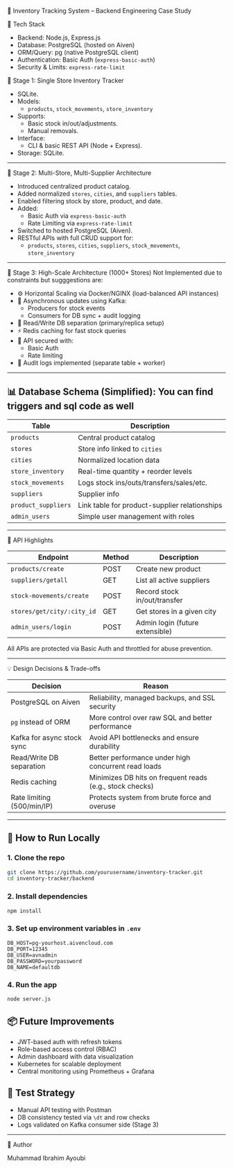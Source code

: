 
🛒 Inventory Tracking System – Backend Engineering Case Study

🔧 Tech Stack

- Backend: Node.js, Express.js  
- Database: PostgreSQL (hosted on Aiven)  
- ORM/Query: pg (native PostgreSQL client)  
- Authentication: Basic Auth (`express-basic-auth`)  
- Security & Limits: `express-rate-limit`  

🔹 Stage 1: Single Store Inventory Tracker
- SQLite.
- Models:
  - `products`, `stock_movements`, `store_inventory`
- Supports:
  - Basic stock in/out/adjustments.
  - Manual removals.
- Interface:
  - CLI & basic REST API (Node + Express).
- Storage: SQLite.

---
🔹 Stage 2: Multi-Store, Multi-Supplier Architecture
- Introduced centralized product catalog.
- Added normalized `stores`, `cities`, and `suppliers` tables.
- Enabled filtering stock by store, product, and date.
- Added:
  - Basic Auth via `express-basic-auth`
  - Rate Limiting via `express-rate-limit`
- Switched to hosted PostgreSQL (Aiven).
- RESTful APIs with full CRUD support for:
  - `products`, `stores`, `cities`, `suppliers`, `stock_movements`, `store_inventory`
---

🔹 Stage 3: High-Scale Architecture (1000+ Stores)
Not Implemented due to constraints  but sugggestions are:
- ⚙ Horizontal Scaling via Docker/NGINX (load-balanced API instances)
- 🔁 Asynchronous updates using Kafka:
  - Producers for stock events
  - Consumers for DB sync + audit logging
- 🧠 Read/Write DB separation (primary/replica setup)
- ⚡ Redis caching for fast stock queries
- 🔐 API secured with:
  - Basic Auth
  - Rate limiting
- 📝 Audit logs implemented (separate table + worker)

---

## 📊 Database Schema (Simplified): You can find triggers and sql code as well

| Table                | Description                                  |
|---------------------|----------------------------------------------|
| `products`          | Central product catalog                      |
| `stores`            | Store info linked to `cities`                |
| `cities`            | Normalized location data                     |
| `store_inventory`   | Real-time quantity + reorder levels          |
| `stock_movements`   | Logs stock ins/outs/transfers/sales/etc.     |
| `suppliers`         | Supplier info                                |
| `product_suppliers` | Link table for product-supplier relationships |
| `admin_users`       | Simple user management with roles            |

---

 🔑 API Highlights

| Endpoint                          | Method | Description                      |
|----------------------------------|--------|----------------------------------|
| `products/create`           | POST   | Create new product               |
| `suppliers/getall`          | GET    | List all active suppliers        |
| `stock-movements/create`    | POST   | Record stock in/out/transfer     |
| `stores/get/city/:city_id` | GET    | Get stores in a given city       |
| `admin_users/login`               | POST   | Admin login (future extensible)  |

All APIs are protected via Basic Auth and throttled for abuse prevention.

---

 💡 Design Decisions & Trade-offs

| Decision                         | Reason                                                   |
|----------------------------------|-----------------------------------------------------------|
| PostgreSQL on Aiven              | Reliability, managed backups, and SSL security           |
| `pg` instead of ORM              | More control over raw SQL and better performance          |
| Kafka for async stock sync       | Avoid API bottlenecks and ensure durability               |
| Read/Write DB separation         | Better performance under high concurrent read loads       |
| Redis caching                    | Minimizes DB hits on frequent reads (e.g., stock checks)  |
| Rate limiting (500/min/IP)       | Protects system from brute force and overuse              |

---

## 🚀 How to Run Locally

### 1. Clone the repo
```bash
git clone https://github.com/yourusername/inventory-tracker.git
cd inventory-tracker/backend
```

### 2. Install dependencies
```bash
npm install
```

### 3. Set up environment variables in `.env`
```env
DB_HOST=pg-yourhost.aivencloud.com
DB_PORT=12345
DB_USER=avnadmin
DB_PASSWORD=yourpassword
DB_NAME=defaultdb
```

### 4. Run the app
```bash
node server.js
```

## 📦 Future Improvements

- JWT-based auth with refresh tokens
- Role-based access control (RBAC)
- Admin dashboard with data visualization
- Kubernetes for scalable deployment
- Central monitoring using Prometheus + Grafana

## 🧪 Test Strategy

- Manual API testing with Postman
- DB consistency tested via `\dt` and row checks
- Logs validated on Kafka consumer side (Stage 3)

---
 🙌 Author

Muhammad Ibrahim Ayoubi
